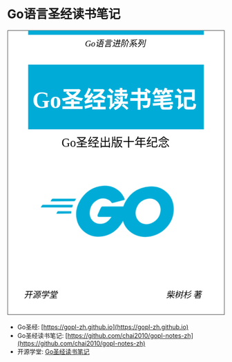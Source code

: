 # Go语言圣经读书笔记

<img width="520px"  height="660px" src="cover.svg" />

- Go圣经: [https://gopl-zh.github.io](https://gopl-zh.github.io)
- Go圣经读书笔记: [https://github.com/chai2010/gopl-notes-zh](https://github.com/chai2010/gopl-notes-zh)
- 开源学堂: [Go圣经读书笔记](https://golang.beta.oscollege.net/os/gopl-notes-zh)
